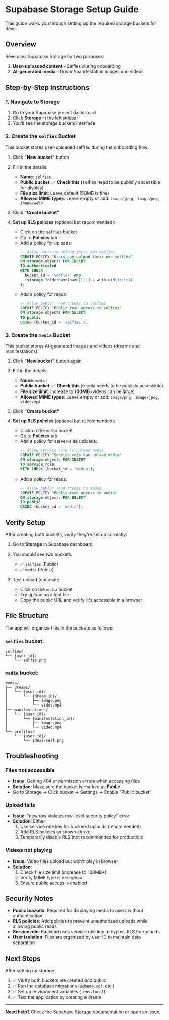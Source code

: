 # Supabase Storage Setup Guide

This guide walks you through setting up the required storage buckets for Rêve.

## Overview

Rêve uses Supabase Storage for two purposes:
1. **User-uploaded content** - Selfies during onboarding
2. **AI-generated media** - Dream/manifestation images and videos

## Step-by-Step Instructions

### 1. Navigate to Storage

1. Go to your Supabase project dashboard
2. Click **Storage** in the left sidebar
3. You'll see the storage buckets interface

### 2. Create the `selfies` Bucket

This bucket stores user-uploaded selfies during the onboarding flow.

1. Click **"New bucket"** button
2. Fill in the details:
   - **Name**: `selfies`
   - **Public bucket**: ✅ **Check this** (selfies need to be publicly accessible for display)
   - **File size limit**: Leave default (50MB is fine)
   - **Allowed MIME types**: Leave empty or add: `image/jpeg, image/png, image/webp`

3. Click **"Create bucket"**

4. **Set up RLS policies** (optional but recommended):
   - Click on the `selfies` bucket
   - Go to **Policies** tab
   - Add a policy for uploads:
     ```sql
     -- Allow users to upload their own selfies
     CREATE POLICY "Users can upload their own selfies"
     ON storage.objects FOR INSERT
     TO authenticated
     WITH CHECK (
       bucket_id = 'selfies' AND
       (storage.foldername(name))[1] = auth.uid()::text
     );
     ```
   - Add a policy for reads:
     ```sql
     -- Allow public read access to selfies
     CREATE POLICY "Public read access to selfies"
     ON storage.objects FOR SELECT
     TO public
     USING (bucket_id = 'selfies');
     ```

### 3. Create the `media` Bucket

This bucket stores AI-generated images and videos (dreams and manifestations).

1. Click **"New bucket"** button again
2. Fill in the details:
   - **Name**: `media`
   - **Public bucket**: ✅ **Check this** (media needs to be publicly accessible)
   - **File size limit**: Increase to **100MB** (videos can be large)
   - **Allowed MIME types**: Leave empty or add: `image/png, image/jpeg, video/mp4`

3. Click **"Create bucket"**

4. **Set up RLS policies** (optional but recommended):
   - Click on the `media` bucket
   - Go to **Policies** tab
   - Add a policy for server-side uploads:
     ```sql
     -- Allow service role to upload media
     CREATE POLICY "Service role can upload media"
     ON storage.objects FOR INSERT
     TO service_role
     WITH CHECK (bucket_id = 'media');
     ```
   - Add a policy for reads:
     ```sql
     -- Allow public read access to media
     CREATE POLICY "Public read access to media"
     ON storage.objects FOR SELECT
     TO public
     USING (bucket_id = 'media');
     ```

## Verify Setup

After creating both buckets, verify they're set up correctly:

1. Go to **Storage** in Supabase dashboard
2. You should see two buckets:
   - ✅ `selfies` (Public)
   - ✅ `media` (Public)

3. Test upload (optional):
   - Click on the `media` bucket
   - Try uploading a test file
   - Copy the public URL and verify it's accessible in a browser

## File Structure

The app will organize files in the buckets as follows:

### `selfies` bucket:
```
selfies/
└── {user_id}/
    └── selfie.png
```

### `media` bucket:
```
media/
├── dreams/
│   └── {user_id}/
│       └── {dream_id}/
│           ├── image.png
│           └── video.mp4
├── manifestations/
│   └── {user_id}/
│       └── {manifestation_id}/
│           ├── image.png
│           └── video.mp4
└── profiles/
    └── {user_id}/
        └── ideal-self.png
```

## Troubleshooting

### Files not accessible
- **Issue**: Getting 404 or permission errors when accessing files
- **Solution**: Make sure the bucket is marked as **Public**
- Go to Storage → Click bucket → Settings → Enable "Public bucket"

### Upload fails
- **Issue**: "new row violates row-level security policy" error
- **Solution**: Either:
  1. Use service role key for backend uploads (recommended)
  2. Add RLS policies as shown above
  3. Temporarily disable RLS (not recommended for production)

### Videos not playing
- **Issue**: Video files upload but won't play in browser
- **Solution**:
  1. Check file size limit (increase to 100MB+)
  2. Verify MIME type is `video/mp4`
  3. Ensure public access is enabled

## Security Notes

- **Public buckets**: Required for displaying media to users without authentication
- **RLS policies**: Add policies to prevent unauthorized uploads while allowing public reads
- **Service role**: Backend uses service role key to bypass RLS for uploads
- **User isolation**: Files are organized by user ID to maintain data separation

## Next Steps

After setting up storage:
1. ✅ Verify both buckets are created and public
2. ✅ Run the database migrations (`schema.sql`, etc.)
3. ✅ Set up environment variables (`.env.local`)
4. ✅ Test the application by creating a dream

---

**Need help?** Check the [Supabase Storage documentation](https://supabase.com/docs/guides/storage) or open an issue.
